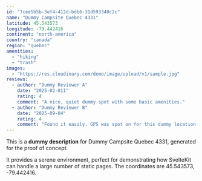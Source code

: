 ```yaml
---
id: "7cee5b5b-3ef4-412d-bdb6-31d593340c2c"
name: "Dummy Campsite Quebec 4331"
latitude: 45.543573
longitude: -79.442416
continent: "north-america"
country: "canada"
region: "quebec"
amenities:
  - "hiking"
  - "trash"
images:
  - "https://res.cloudinary.com/demo/image/upload/v1/sample.jpg"
reviews:
  - author: "Dummy Reviewer A"
    date: "2025-02-011"
    rating: 4
    comment: "A nice, quiet dummy spot with some basic amenities."
  - author: "Dummy Reviewer B"
    date: "2025-09-04"
    rating: 4
    comment: "Found it easily. GPS was spot on for this dummy location."
---
```


This is a **dummy description** for Dummy Campsite Quebec 4331, generated for the proof of concept.

It provides a serene environment, perfect for demonstrating how SvelteKit can handle a large number of static pages. The coordinates are 45.543573, -79.442416.
